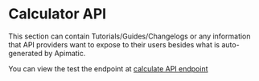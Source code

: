 # Calculator API

This section can contain Tutorials/Guides/Changelogs or any information that API providers want to expose to their users besides what is auto-generated by Apimatic.

You can view the test the endpoint at [calculate API endpoint]($e/Simple%20Calculator/Calculate)

